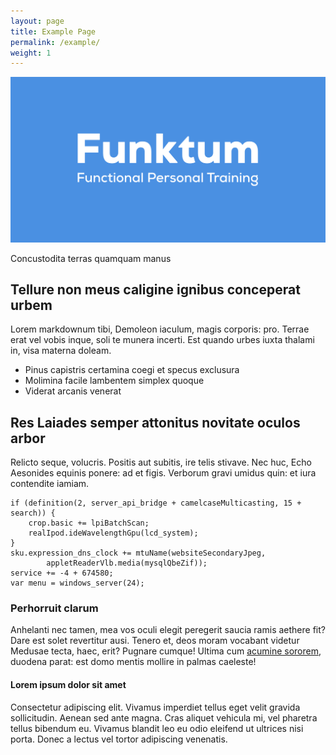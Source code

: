 ```yaml
---
layout: page
title: Example Page
permalink: /example/
weight: 1
---
```


![Test](/img/opengraph_share.png)

 Concustodita terras quamquam manus

## Tellure non meus caligine ignibus conceperat urbem

Lorem markdownum tibi, Demoleon iaculum, magis corporis: pro. Terrae erat vel
vobis inque, soli te munera incerti. Est quando urbes iuxta thalami in, visa
materna doleam.

- Pinus capistris certamina coegi et specus exclusura
- Molimina facile lambentem simplex quoque
- Viderat arcanis venerat

## Res Laiades semper attonitus novitate oculos arbor

Relicto seque, volucris. Positis aut subitis, ire telis stivave. Nec huc, Echo
Aesonides equinis ponere: ad et figis. Verborum gravi umidus quin: et iura
contendite iamiam.

    if (definition(2, server_api_bridge + camelcaseMulticasting, 15 + search)) {
        crop.basic += lpiBatchScan;
        realIpod.ideWavelengthGpu(lcd_system);
    }
    sku.expression_dns_clock += mtuName(websiteSecondaryJpeg,
            appletReaderVlb.media(mysqlQbeZif));
    service += -4 + 674580;
    var menu = windows_server(24);

### Perhorruit clarum

Anhelanti nec tamen, mea vos oculi elegit peregerit saucia ramis aethere fit?
Dare est solet revertitur ausi. Tenero et, deos moram vocabant videtur Medusae
tecta, haec, erit? Pugnare cumque! Ultima cum [acumine
sororem](http://zeus.ugent.be/), duodena parat: est domo mentis mollire in
palmas caeleste!

#### Lorem ipsum dolor sit amet

Consectetur adipiscing elit. Vivamus imperdiet tellus eget velit gravida sollicitudin. Aenean sed ante magna. Cras aliquet vehicula mi, vel pharetra tellus bibendum eu. Vivamus blandit leo eu odio eleifend ut ultrices nisi porta. Donec a lectus vel tortor adipiscing venenatis.

